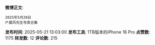 **微博正文**: 
```
2025年5月20日
户晨风先生写真合集
```
**发布时间**: 2025-05-21 13:03:00
**发布工具**: 1TB版本的iPhone 16 Pro
**点赞数**: 1175
**转发数**: 12
**评论数**: 215
